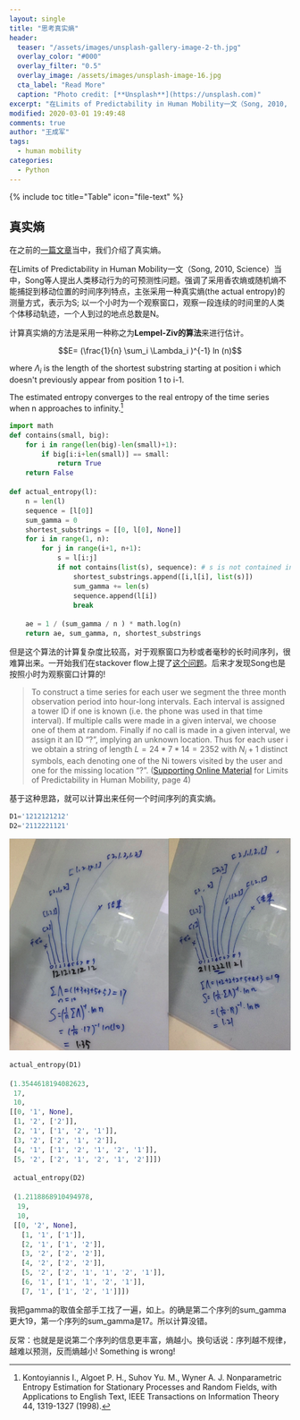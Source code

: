 ```yaml
---
layout: single
title: "思考真实熵"
header:
  teaser: "/assets/images/unsplash-gallery-image-2-th.jpg"
  overlay_color: "#000"
  overlay_filter: "0.5"
  overlay_image: /assets/images/unsplash-image-16.jpg
  cta_label: "Read More"
  caption: "Photo credit: [**Unsplash**](https://unsplash.com)"
excerpt: "在Limits of Predictability in Human Mobility一文（Song, 2010, Science）当中，Song等人提出人类移动行为的可预测性问题。强调了采用香农熵或随机熵不能捕捉到移动位置的时间序列特点，主张采用一种真实熵(the actual entropy)的测量方式，表示为S; 以一个小时为一个观察窗口，观察一段连续的时间里的人类个体移动轨迹，一个人到过的地点总数是N。"
modified: 2020-03-01 19:49:48
comments: true
author: "王成军"
tags:
  - human mobility
categories:
  - Python
---
```


{% include toc title="Table" icon="file-text" %}


## 真实熵

在之前的[一篇文章](https://computational-communication.com/python/predicatability/)当中，我们介绍了真实熵。

在Limits of Predictability in Human Mobility一文（Song, 2010, Science）当中，Song等人提出人类移动行为的可预测性问题。强调了采用香农熵或随机熵不能捕捉到移动位置的时间序列特点，主张采用一种真实熵(the actual entropy)的测量方式，表示为S; 以一个小时为一个观察窗口，观察一段连续的时间里的人类个体移动轨迹，一个人到过的地点总数是N。

计算真实熵的方法是采用一种称之为**Lempel-Ziv的算法**来进行估计。

$$E= (\frac{1}{n} \sum_i \Lambda_i )^{-1} ln (n)$$

where $\Lambda_i$ is the length of the shortest substring starting at position i which doesn't previously appear from position 1 to i-1.

The estimated entropy converges to the real entropy of the time series when n approaches to infinity.[^lz]

[^lz]: Kontoyiannis I., Algoet P. H., Suhov Yu. M., Wyner A. J. Nonparametric Entropy Estimation for Stationary Processes and Random Fields, with Applications to English Text, IEEE Transactions on Information Theory 44, 1319-1327 (1998).


```python
import math
def contains(small, big):
    for i in range(len(big)-len(small)+1):
        if big[i:i+len(small)] == small:
            return True
    return False

def actual_entropy(l):
    n = len(l)
    sequence = [l[0]]
    sum_gamma = 0
    shortest_substrings = [[0, l[0], None]]
    for i in range(1, n):
        for j in range(i+1, n+1):
            s = l[i:j]
            if not contains(list(s), sequence): # s is not contained in previous sequence
                shortest_substrings.append([i,l[i], list(s)])
                sum_gamma += len(s)
                sequence.append(l[i])
                break

    ae = 1 / (sum_gamma / n ) * math.log(n)            
    return ae, sum_gamma, n, shortest_substrings
```

但是这个算法的计算复杂度比较高，对于观察窗口为秒或者毫秒的长时间序列，很难算出来。一开始我们在stackover flow上提了[这个问题](https://stackoverflow.com/questions/46296891/entropy-estimator-based-on-the-lempel-ziv-algorithm-using-python)。后来才发现Song也是按照小时为观察窗口计算的!

> To construct a time series for each user we segment the three month observation period into hour-long intervals. Each interval is assigned a tower ID if one is known (i.e. the phone was used in that time interval). If multiple calls were made in a given interval, we choose one of them at random. Finally if no call is made in a given interval, we assign it an ID “?”, implying an unknown location. Thus for each user i we obtain a string of length $L = 24 * 7 * 14 = 2352$ with $N_i + 1$ distinct symbols, each denoting one of the Ni towers visited by the user and one for the missing location “?”. ([Supporting Online Material](http://science.sciencemag.org/content/suppl/2010/02/18/327.5968.1018.DC1) for Limits of Predictability in Human Mobility, page 4)

基于这种思路，就可以计算出来任何一个时间序列的真实熵。


```Python
D1='1212121212'
D2='2112221121'
```

![一个例子](/assets/2019/2020-actual-entropy-Snip20200303_15.png)

```Python
actual_entropy(D1)

(1.3544618194082623,
 17,
 10,
[[0, '1', None],
 [1, '2', ['2']],
 [2, '1', ['1', '2', '1']],
 [3, '2', ['2', '1', '2']],
 [4, '1', ['1', '2', '1', '2', '1']],
 [5, '2', ['2', '1', '2', '1', '2']]])

 actual_entropy(D2)

 (1.2118868910494978,
  19,
  10,
 [[0, '2', None],
   [1, '1', ['1']],
   [2, '1', ['1', '2']],
   [3, '2', ['2', '2']],
   [4, '2', ['2', '2']],
   [5, '2', ['2', '1', '1', '2', '1']],
   [6, '1', ['1', '1', '2', '1']],
   [7, '1', ['1', '2', '1']]])
```

我把gamma的取值全部手工找了一遍，如上。的确是第二个序列的sum_gamma更大19，第一个序列的sum_gamma是17。所以计算没错。

反常：也就是是说第二个序列的信息更丰富，熵越小。换句话说：序列越不规律，越难以预测，反而熵越小! Something is wrong!
